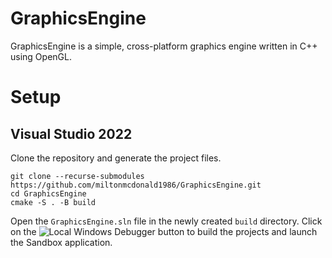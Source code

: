 # GraphicsEngine
GraphicsEngine is a simple, cross-platform graphics engine written in C++ using OpenGL.

# Setup
## Visual Studio 2022
Clone the repository and generate the project files.
```
git clone --recurse-submodules https://github.com/miltonmcdonald1986/GraphicsEngine.git
cd GraphicsEngine
cmake -S . -B build
```

Open the `GraphicsEngine.sln` file in the newly created `build` directory.
Click on the ![Local Windows Debugger](https://github.com/user-attachments/assets/22cff59f-24af-4d5a-b2e7-e63fcfe5510a) button to build the projects and launch the Sandbox application.
